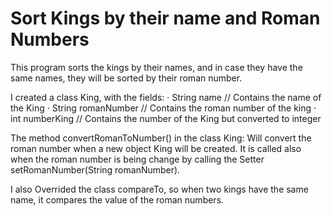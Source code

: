 # Sort Kings by their name and Roman Numbers
This program sorts the kings by their names, and in case they have the same names, they will be sorted by their roman number.

I created a class King, with the fields:
    · String name // Contains the name of the King
    · String romanNumber // Contains the roman number of the king
    · int numberKing // Contains the number of the King but converted to integer

The method convertRomanToNumber() in the class King:
  Will convert the roman number when a new object King will be created.
  It is called also when the roman number is being change by calling the Setter setRomanNumber(String romanNumber).
  
I also Overrided the class compareTo, so when two kings have the same name, it compares the value of the roman numbers.
